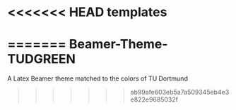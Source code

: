 <<<<<<< HEAD
templates
=========
=======
Beamer-Theme-TUDGREEN
=====================

A Latex Beamer theme matched to the colors of TU Dortmund 
>>>>>>> ab99afe603eb5a7a509345eb4e3e822e9685032f
